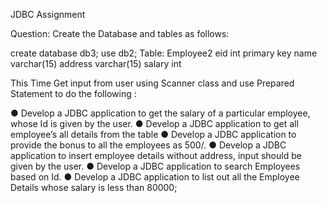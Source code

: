 JDBC Assignment

Question:
Create the Database and tables as follows:

create database db3;
use db2;
Table:
Employee2
eid int primary key
name varchar(15)
address varchar(15)
salary int

This Time Get input from user using Scanner class and use
Prepared Statement to do the following :

● Develop a JDBC application to get the salary of a particular employee, whose Id is given
by the user.
● Develop a JDBC application to get all employee’s all details from the table
● Develop a JDBC application to provide the bonus to all the employees as 500/.
● Develop a JDBC application to insert employee details without address, input should be
given by the user.
● Develop a JDBC application to search Employees based on Id.
● Develop a JDBC application to list out all the Employee Details whose salary is less than
80000;

